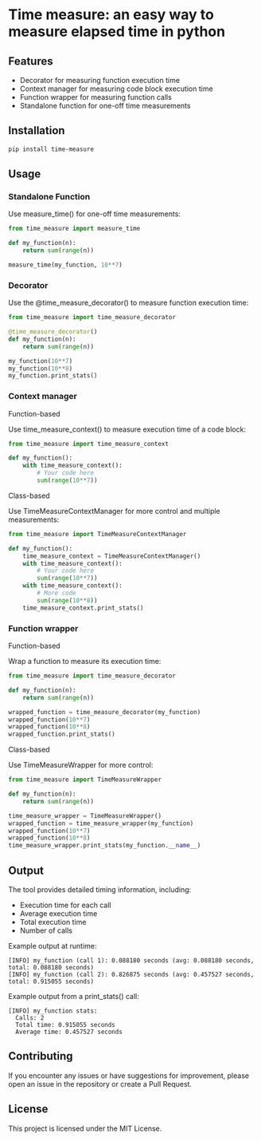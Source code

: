 # Time measure: an easy way to measure elapsed time in python

## Features

- Decorator for measuring function execution time
- Context manager for measuring code block execution time
- Function wrapper for measuring function calls
- Standalone function for one-off time measurements

## Installation

```bash
pip install time-measure
```

## Usage

### Standalone Function

Use measure_time() for one-off time measurements:

```python
from time_measure import measure_time

def my_function(n):
    return sum(range(n))

measure_time(my_function, 10**7)
```

### Decorator

Use the @time_measure_decorator() to measure function execution time:

```python
from time_measure import time_measure_decorator

@time_measure_decorator()
def my_function(n):
    return sum(range(n))

my_function(10**7)
my_function(10**8)
my_function.print_stats()
```

### Context manager

Function-based

Use time_measure_context() to measure execution time of a code block:

```python
from time_measure import time_measure_context

def my_function():
    with time_measure_context():
        # Your code here
        sum(range(10**7))
```

Class-based

Use TimeMeasureContextManager for more control and multiple measurements:

```python
from time_measure import TimeMeasureContextManager

def my_function():
    time_measure_context = TimeMeasureContextManager()
    with time_measure_context():
        # Your code here
        sum(range(10**7))
    with time_measure_context():
        # More code
        sum(range(10**8))
    time_measure_context.print_stats()
```

### Function wrapper

Function-based

Wrap a function to measure its execution time:

```python
from time_measure import time_measure_decorator

def my_function(n):
    return sum(range(n))

wrapped_function = time_measure_decorator(my_function)
wrapped_function(10**7)
wrapped_function(10**8)
wrapped_function.print_stats()
```

Class-based

Use TimeMeasureWrapper for more control:

```python
from time_measure import TimeMeasureWrapper

def my_function(n):
    return sum(range(n))

time_measure_wrapper = TimeMeasureWrapper()
wrapped_function = time_measure_wrapper(my_function)
wrapped_function(10**7)
wrapped_function(10**8)
time_measure_wrapper.print_stats(my_function.__name__)
```

## Output

The tool provides detailed timing information, including:

- Execution time for each call
- Average execution time
- Total execution time
- Number of calls

Example output at runtime:
```
[INFO] my_function (call 1): 0.088180 seconds (avg: 0.088180 seconds, total: 0.088180 seconds)
[INFO] my_function (call 2): 0.826875 seconds (avg: 0.457527 seconds, total: 0.915055 seconds)
```

Example output from a print_stats() call:
```
[INFO] my_function stats:
  Calls: 2
  Total time: 0.915055 seconds
  Average time: 0.457527 seconds
```

## Contributing

If you encounter any issues or have suggestions for improvement, please open an issue in the repository or create a Pull Request.

## License

This project is licensed under the MIT License.